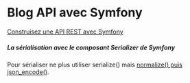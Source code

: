 # Blog API avec Symfony

[Construisez une API REST avec Symfony](https://openclassrooms.com/fr/courses/4087036-construisez-une-api-rest-avec-symfony/)

#####  La sérialisation avec le composant Serializer de Symfony
Pour sérialiser ne plus utiliser serialize() mais [normalize() puis json_encode()](https://youtu.be/SG7GgcnR1F4?t=666).

